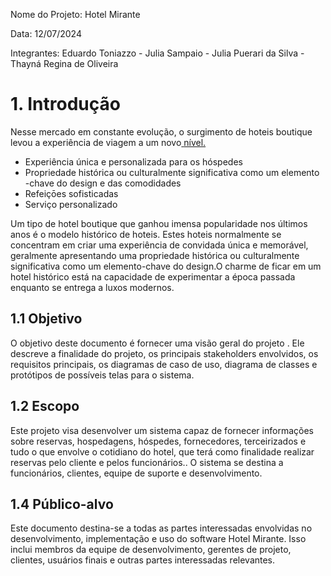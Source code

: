 Nome do Projeto:  Hotel Mirante

Data: 12/07/2024

Integrantes: Eduardo Toniazzo - Julia Sampaio - Julia Puerari da Silva - Thayná Regina de Oliveira

# 1. Introdução 

Nesse mercado em constante evolução, o surgimento de hoteis boutique levou a experiência de viagem a um novo[ ](http://xn--nvel-vpa.de)[nível.](http://xn--nvel-vpa.de)

- Experiência única e personalizada para os hóspedes
- Propriedade histórica ou culturalmente significativa como um elemento -chave do design e das comodidades
- Refeiçōes sofisticadas
- Serviço personalizado

Um tipo de hotel boutique que ganhou imensa popularidade nos últimos anos é o modelo histórico de hoteis. Estes hoteis normalmente se concentram em criar uma experiência de convidada única e memorável, geralmente apresentando uma propriedade histórica ou culturalmente significativa como um elemento-chave do design.O charme de ficar em um hotel histórico está na capacidade de experimentar a época passada enquanto se entrega a luxos modernos.

## 1.1 Objetivo

O objetivo deste documento é fornecer uma visão geral do projeto . Ele descreve a finalidade do projeto, os principais stakeholders envolvidos, os requisitos principais, os diagramas de caso de uso, diagrama de classes e protótipos de possíveis telas para o sistema.

## 1.2 Escopo

Este projeto visa desenvolver  um sistema  capaz  de  fornecer  informações sobre reservas, hospedagens, hóspedes, fornecedores, terceirizados e tudo o que envolve o cotidiano do hotel, que terá como finalidade realizar reservas pelo cliente e pelos funcionários.. O sistema se destina a funcionários, clientes, equipe de suporte e desenvolvimento.

## 1.4 Público-alvo

Este documento destina-se a todas as partes interessadas envolvidas no desenvolvimento, implementação e uso do software Hotel Mirante. Isso inclui membros da equipe de desenvolvimento, gerentes de projeto, clientes, usuários finais e outras partes interessadas relevantes.
